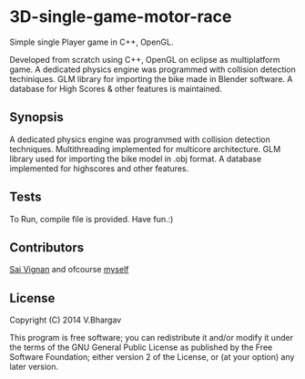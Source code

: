 3D-single-game-motor-race
=========================

Simple single Player game in C++, OpenGL.

Developed from scratch using C++, OpenGL on eclipse as multiplatform game.
A dedicated physics engine was programmed with collision detection techiniques.
GLM library for importing the bike made in Blender software.
A database for High Scores & other features is maintained.


## Synopsis

A dedicated physics engine was programmed with collision detection techniques.
Multithreading implemented for multicore architecture. 
GLM library used for importing the bike model in .obj format.
A database implemented for highscores and other features.


## Tests

To Run, compile file is provided. Have fun.:)

## Contributors

[Sai Vignan](http://www.cse.iitd.ac.in/~cs5120289) and ofcourse [myself](https://githib.com/code-hippo)

## License

Copyright (C) 2014  V.Bhargav

This program is free software; you can redistribute it and/or modify it under the terms of the GNU General Public License as published by the Free Software Foundation; either version 2 of the License, or (at your option) any later version.

